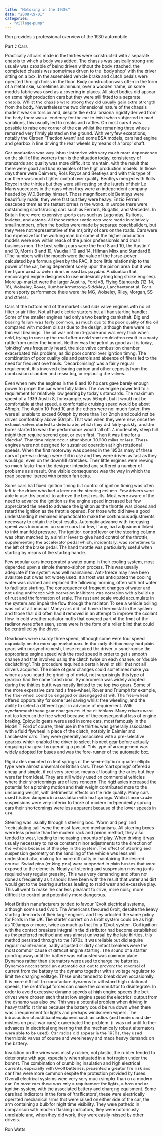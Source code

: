 ```yaml
---
title: "Motoring in the 1930s"
date: "2008-09-01"
categories: 
  - "village-pump"
---
```


Ron provides a professional overview of the 1930 automobile

Part 2 Cars

Practically all cars made in the thirties were constructed with a separate chassis to which a body was added. The chassis was basically strong and usually was capable of being driven without the body attached, the completed chassis was sometimes driven to the 'body shop' with the driver sitting on a box. In the assembled vehicle brake and clutch pedals were operated through holes in the floor. Body construction was often in the form of a metal skin, sometimes aluminium, over a wooden frame, on some models fabric was used as a covering in places. All steel bodies did appear on some high production cars but they were still fitted to a separate chassis. Whilst the chassis were strong they did usually gain extra strength from the body. Nevertheless the two dimensional nature of the chassis made it weak in torsion and, despite the extra torsional rigidity derived from the body there was a tendency for the car to twist when subjected to road variations, this usually led to creaks and rattles. On most cars it was possible to raise one corner of the car whilst the remaining three wheels remained very firmly planted on the ground. With very few exceptions, notably the Citroen 'Traction Avant' and some BSA models, cars had engine and gearbox in line driving the rear wheels by means of a 'prop' shaft.

Car production was very labour intensive with very much more dependence on the skill of the workers than is the situation today, consistency of standards and quality was more difficult to maintain, with the result that there were good and bad examples of the high production models. In those days there were Daimlers, Rolls Royce and Bentleys and with this type of car there was much tighter control over quality. Bentleys merged with Rolls Royce in the thirties but they were still resting on the laurels of their Le Mans successes in the days when they were an independent company headed by W.O.Bentley himself. Those magnificent old Bentleys were beautifully made, they were fast but they were heavy. Enzio Ferrari described them as the fastest lorries in the world. In Europe there were outstanding sports/racing cars such as Ferraris, Bugattis, and Mercedes. In Britain there were expensive sports cars such as Lagondas, Railtons, Invictas, and Astons. All these rather exotic cars were made in relatively small numbers, often the bodies were made by separate coachbuilders, but they were not representative of the majority of cars on the roads. Cars were too expensive for the working man but some of the higher production models were now within reach of the junior professionals and small business men. The best selling cars were the Ford 8 and 10, the Austin 7 and 10, Morris 8 and 10, Vauxhall 10 and 14, Hillman Minx and Standard 8. (The numbers with the models were the value of the horse-power calculated by a formula given by the RAC, it bore little relationship to the power of the car, being dependent solely upon the piston area, but it was the figure used to determine the road tax payable. A situation that encouraged engine designers to use undesirably long long stroke engines). More up-market were the larger Austins, Ford V8, Flying Standards (12, 14, 16), Wolseley, Rover, Humber Armstrong-Siddeley, Lanchester et al. For a more sporty performance there were the MG, Wolseley, Riley, Morgan, SS and others.

Cars at the bottom end of the market used side valve engines with no oil filter or air filter. Not all had electric starters but all had starting handles. Some of the smaller engines had only a two bearing crankshaft. Big end bearing failure was fairly common, as much due to the poor quality of the oil compared with modern oils as due to the design, although there were no thin wall bearings. The oil was not multi-grade and was very thick when cold, trying to race up the road after a cold start could often result in a nasty rattle from under the bonnet. Neither was the petrol as good as it is today, 'pinking' was frequently heard, the side valve combustion chamber exacerbated this problem, as did poor control over ignition timing. The combination of poor quality oils and petrols and absence of filters led to the need for frequent overhauls. 'Decarbonising' was a fairly regular requirement, this involved cleaning carbon and other deposits from the combustion chamber and reseating, or replacing the valves.

Even when new the engines in the 8 and 10 hp cars gave barely enough power to propel the car when fully laden. The low engine power led to a requirement for relatively low gearing by today's standards. The maximum speed of a 1939 Austin 8, for example, was 56mph, but it would not be comfortable at that speed, a comfortable cruising speed would be about 45mph. The Austin 10, Ford 10 and the others were not much faster, they were all unable to exceed 60mph by more than 1 or 2mph and could not be driven comfortably above 50mph. That was when they were new, once the exhaust valves started to deteriorate, which they did fairly quickly, and the bores started to wear the performance would fall off. A moderately steep hill might then require second gear, or even first. Then it was time for a 'decoke'. That time might occur after about 30,000 miles or less. These engines were not designed for sustained operation at high rotational speeds. When the first motorway was opened in the 1950s many of these cars of pre-war design were still in use and they were driven as fast as they would go, even on the downhill stretches. Their little engines were revving so much faster than the designer intended and suffered a number of problems as a result. One visible consequence was the way in which the road became littered with broken fan belts.

Some cars had fixed ignition timing but control of ignition timing was often left to the driver who had a lever on the steering column. Few drivers were able to use this control to achieve the best results. Most were aware of the need to advance the ignition as the engine speed increased but few appreciated the need to advance the ignition as the throttle was closed and retard the ignition as the throttle opened. For those who did have a good understanding it remained impractical to make the continuous adjustments necessary to obtain the best results. Automatic advance with increasing speed was introduced on some cars but few, if any, had adjustment linked to inlet manifold pressure. The ignition control lever on the steering column was often matched by a similar lever to give hand control of the throttle, supplementing the accelerator pedal which, incidentally, was sometimes to the left of the brake pedal. The hand throttle was particularly useful when starting by means of the starting handle.

Few popular cars incorporated a water pump in their cooling system, most depended upon a simple thermo-siphon process. This was usually adequate if the system was well maintained. Anti-freeze may have been available but it was not widely used. If a frost was anticipated the cooling water was drained and replaced the following morning, often with hot water to facilitate starting. The consequence of frequent changes of water and not using antifreeze with corrosion inhibitors was corrosion with a build up of rust and the formation of scale. The rust and scale would accumulate in the system and impair the flow through the radiator. To see a vehicle boiling was not at all unusual. Many cars did not have a thermostat in the system and those that did often had it removed in an attempt to improve the coolant flow. In cold weather radiator muffs that covered part of the front of the radiator were often seen, some were in the form of a roller blind that could be controlled by the driver.

Gearboxes were usually three speed, although some were four speed especially on the more up-market cars. In the early thirties many had plain gears with no synchromesh, these required the driver to synchronise the appropriate engine speed with the road speed in order to get a smooth change and that involved using the clutch twice on each change, or 'double declutching'. This procedure required a certain level of skill that not all drivers acquired. The noise of gear changes could sometimes make you wince as you heard the grinding of metal, not surprisingly this type of gearbox had the name 'crash box'. Synchromesh was widely adopted during the thirties but it was mostly limited to the top two gears. Some of the more expensive cars had a free-wheel, Rover and Triumph for example, the free-wheel could be engaged or disengaged at will. The free-wheel offered opportunity for some fuel saving whilst free wheeling, and the ability to select a different gear in advance of requirement. With synchromesh these gear changes could be clutchless. Many drivers were not too keen on the free wheel because of the consequential loss of engine braking. Epicyclic gears were used in some cars, most famously in the Model T Ford of course, their use in the thirties was generally associated with a fluid flywheel in place of the clutch, notably in Daimler and Lanchester cars. They were generally associated with a pre-selective gearbox which enabled the driver to select his next gear before actually engaging that gear by operating a pedal. This type of arrangement was widely adopted for buses and was the fore-runner of the automatic box.

Rigid axles mounted on leaf springs of the semi-elliptic or quarter elliptic type were almost universal on British cars. These 'cart springs' offered a cheap and simple, if not very precise, means of locating the axles but they were far from ideal. They are still widely used on commercial vehicles where their shortcomings are of less concern. The rigid axles increased the potential for a pitching motion and their weight contributed more to the unsprung weight, with detrimental effects on the ride quality. Many cars used friction dampers in association with leaf springs. Whilst these crude suspensions were very inferior to those of modern independently sprung cars their shortcomings were less apparent because of the lower speeds in use.

Steering was usually through a steering box. 'Worm and peg' and 'recirculating ball' were the most favoured mechanisms. All steering boxes were less precise than the modern rack and pinion method, they also tended to wear, leading to increasing amounts of play. When driving it was usually necessary to make constant minor adjustments to the direction of the vehicle because of this play in the system. The effect of steering and suspension geometry on the handling of the vehicle was less well understood also, making for more difficulty in maintaining the desired course. Swivel pins (or king pins) were supported in plain bushes that were exposed to the elements. Nearly all steering and suspension moving joints required very regular greasing. This was very demanding and often not done as frequently as it should have been with the result that water and dirt would get to the bearing surfaces leading to rapid wear and excessive play. This all went to make the car less pleasant to drive, more noisy, more difficult to control and potentially more dangerous.

Most British manufacturers tended to favour 12volt electrical systems, although some used 6volt. The Americans favoured 6volt, despite the heavy starting demands of their large engines, and they adopted the same policy for Fords in the UK. The starter current on a 6volt system could be as high as 100amps or more, twice as much as that for a 12volt system. Coil ignition with the contact breakers integral in the distributor had become established as the preferred method and was almost universal by the late thirties, this method persisted through to the 1970s. It was reliable but did require regular maintenance, badly adjusted or dirty contact breakers were the most common cause of difficult engine starting. The sound of a starter grinding away until the battery was exhausted was common place. Dynamos rather than alternators were used to charge the batteries. Dynamos necessitated an automatic cut-out to prevent the reversal of current from the battery to the dynamo together with a voltage regulator to limit the charging volltage. These units tended to break down occasionally. It is more difficult to manufacture dynamos to withstand high rotational speeds, the centrifugal forces can cause the commutator to disintegrate. In order to avoid excessive dynamo speeds at high engine speeds the belt drives were chosen such that at low engine speed the electrical output from the dynamo was also low. This was a potential problem when driving in heavy traffic at times because the battery could be run down when there was a requirement for lights and perhaps windscreen wipers. The introduction of additional equipment such as radios (and heaters and de-misters on post-war cars) exacerbated the problem. (it was not until further advances in electrical engineering that the mechanically robust alternators were able to be used). Car radios did appear in the 1930s, they used thermionic valves of course and were heavy and made heavy demands on the battery.

Insulation on the wires was mostly rubber, not plastic, the rubber tended to deteriorate with age, especially when situated in a hot region under the bonnet. The combination of crumbling insulation and high electrical currents, especially with 6volt batteries, presented a greater fire risk and car fires were more common despite the protection provided by fuses. Overall electrical systems were very very much simpler than on a modern car. On most cars there was only a requirement for lights, a horn and an ignition system, with the associated battery and charging equipment. Some cars had indicators in the form of 'trafficators', these were electrically operated mechanical arms that were raised on either side of the car, the arm containing a bulb for night time visibility. They were pathetic in comparison with modern flashing indicators, they were notoriously unreliable and, when they did work, they were easily missed by other drivers.

Ron Watts
